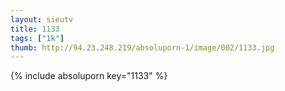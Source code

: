 ```yaml
--- 
layout: sieutv
title: 1133
tags: ["1k"]
thumb: http://94.23.248.219/absoluporn-1/image/002/1133.jpg
---
```

{% include absoluporn key="1133" %} 
